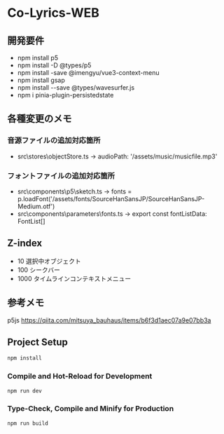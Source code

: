 # Co-Lyrics-WEB


## 開発要件

- npm install p5
- npm install -D @types/p5
- npm install -save @imengyu/vue3-context-menu
- npm install gsap
- npm install --save @types/wavesurfer.js
- npm i pinia-plugin-persistedstate

## 各種変更のメモ
### 音源ファイルの追加対応箇所
- src\stores\objectStore.ts -> audioPath: '/assets/music/musicfile.mp3'

### フォントファイルの追加対応箇所
- src\components\p5\sketch.ts -> fonts = p.loadFont('/assets/fonts/SourceHanSansJP/SourceHanSansJP-Medium.otf')
- src\components\parameters\fonts.ts -> export const fontListData: FontList[]

## Z-index
- 10 選択中オブジェクト
- 100 シークバー
- 1000 タイムラインコンテキストメニュー

## 参考メモ
p5js 
https://qiita.com/mitsuya_bauhaus/items/b6f3d1aec07a9e07bb3a


## Project Setup

```sh
npm install
```

### Compile and Hot-Reload for Development

```sh
npm run dev
```

### Type-Check, Compile and Minify for Production

```sh
npm run build
```
